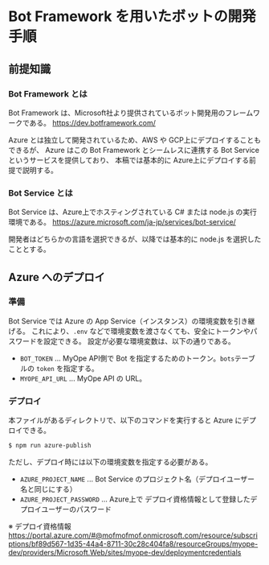 # Bot Framework を用いたボットの開発手順

## 前提知識

### Bot Framework とは

Bot Framework は、Microsoft社より提供されているボット開発用のフレームワークである。
https://dev.botframework.com/

Azure とは独立して開発されているため、AWS や GCP上にデプロイすることもできるが、
Azure はこの Bot Framework とシームレスに連携する Bot Service というサービスを提供しており、
本稿では基本的に Azure上にデプロイする前提で説明する。

### Bot Service とは

Bot Service は、Azure上でホスティングされている C# または node.js の実行環境である。
https://azure.microsoft.com/ja-jp/services/bot-service/

開発者はどちらかの言語を選択できるが、以降では基本的に node.js を選択したこととする。


## Azure へのデプロイ

### 準備

Bot Service では Azure の App Service（インスタンス）の環境変数を引き継げる。
これにより、`.env` などで環境変数を渡さなくても、安全にトークンやパスワードを設定できる。
設定が必要な環境変数は、以下の通りである。

- `BOT_TOKEN` ... MyOpe API側で Bot を指定するためのトークン。`bots`テーブルの `token` を指定する。
- `MYOPE_API_URL` ... MyOpe API の URL。

### デプロイ

本ファイルがあるディレクトリで、以下のコマンドを実行すると Azure にデプロイできる。

```bash
$ npm run azure-publish
```

ただし、デプロイ時には以下の環境変数を指定する必要がある。

- `AZURE_PROJECT_NAME` ... Bot Service のプロジェクト名（デプロイユーザー名と同じにする）
- `AZURE_PROJECT_PASSWORD` ... Azure上で デプロイ資格情報として登録したデプロイユーザーのパスワード

※ デプロイ資格情報
https://portal.azure.com/#@mofmofmof.onmicrosoft.com/resource/subscriptions/bf89d567-1d35-44a4-8711-30c28c404fa8/resourceGroups/myope-dev/providers/Microsoft.Web/sites/myope-dev/deploymentcredentials
